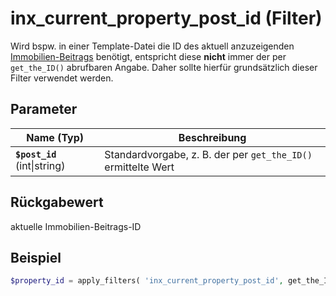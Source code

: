 # inx_current_property_post_id (Filter)

Wird bspw. in einer Template-Datei die ID des aktuell anzuzeigenden [Immobilien-Beitrags](/beitragsarten-taxonomien) benötigt, entspricht diese **nicht** immer der per `get_the_ID()` abrufbaren Angabe. Daher sollte hierfür grundsätzlich dieser Filter verwendet werden.

## Parameter

| Name (Typ) | Beschreibung |
| ---------- | ------------ |
| **`$post_id`** (int\|string) | Standardvorgabe, z. B. der per `get_the_ID()` ermittelte Wert |

## Rückgabewert

aktuelle Immobilien-Beitrags-ID

## Beispiel

```php
$property_id = apply_filters( 'inx_current_property_post_id', get_the_ID() );
```

[](_backlink.md ':include')